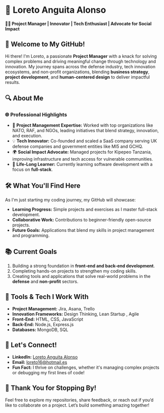 # 🌟 Loreto Anguita Alonso  

**👩‍💻 Project Manager | Innovator | Tech Enthusiast | Advocate for Social Impact**




## 👋 Welcome to My GitHub!

Hi there! I'm Loreto, a passionate **Project Manager** with a knack for solving complex problems and driving meaningful change through technology and innovation. My journey spans across the defense industry, tech innovation ecosystems, and non-profit organizations, blending **business strategy**, **project development**, and **human-centered design** to deliver impactful results.




## 🔍 About Me

### 🌐 **Professional Highlights**
- 🚀 **Project Management Expertise:** Worked with top organizations like NATO, RAF, and NGOs, leading initiatives that blend strategy, innovation, and execution.
- 💡 **Tech Innovator:** Co-founded and scaled a SaaS company serving UK defense companies and government entities like MI5 and GCHQ.
- 🌍 **Social Impact Advocate:** Managed projects for Kipepeo Tanzania, improving infrastructure and tech access for vulnerable communities.
- 🤝 **Life-Long Learner:** Currently learning software development with a focus on **full-stack**.




## 🛠️ What You'll Find Here
As I'm just starting my coding journey, my GitHub will showcase:
- **Learning Progress:** Simple projects and exercises as I master full-stack development.
- **Collaborative Work:** Contributions to beginner-friendly open-source projects.
- **Future Goals:** Applications that blend my skills in project management and programming.




## 📚 Current Goals
1. Building a strong foundation in **front-end and back-end development**.
2. Completing hands-on projects to strengthen my coding skills.
3. Creating tools and applications that solve real-world problems in the **defense** and **non-profit** sectors.




## 🧰 Tools & Tech I Work With
- **Project Management:** Jira, Asana, Trello  
- **Innovation Frameworks:** Design Thinking, Lean Startup  , Agile
- **Front-End:** HTML, CSS, JavaScript  
- **Back-End:** Node.js, Express.js  
- **Databases:** MongoDB, SQL  



## 🎯 Let's Connect!

- **LinkedIn:** [Loreto Anguita Alonso](https://www.linkedin.com/in/loretoanguitaalonso)  
- **Email:** [loreto16@hotmail.es](mailto:loreto16@hotmail.es)  
- **Fun Fact:** I thrive on challenges, whether it's managing complex projects or debugging my first lines of code!  




## 🌟 Thank You for Stopping By!
Feel free to explore my repositories, share feedback, or reach out if you’d like to collaborate on a project. Let’s build something amazing together!

